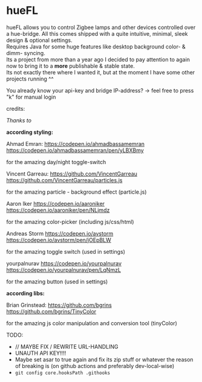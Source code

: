 # hueFL

hueFL allows you to control Zigbee lamps and other devices controlled over a hue-bridge. All this comes shipped with a quite intuitive, minimal, sleek design & optional settings.\
Requires Java for some huge features like desktop background color- & dimm- syncing.\
Its a project from more than a year ago I decided to pay attention to again now to bring it to a **more** publishable & stable state.\
Its not exactly there where I wanted it, but at the moment I have some other projects running ^^

You already know your api-key and bridge IP-address? -> feel free to press "k" for manual login

credits:

_Thanks to_

**according styling:**

Ahmad Emran:
https://codepen.io/ahmadbassamemran
https://codepen.io/ahmadbassamemran/pen/yLBXBmy

for the amazing day/night toggle-switch

Vincent Garreau:
https://github.com/VincentGarreau
https://github.com/VincentGarreau/particles.js

for the amazing particle - background effect (particle.js)

Aaron Iker
https://codepen.io/aaroniker
https://codepen.io/aaroniker/pen/NLjmdz

for the amazing color-picker (including js/css/html)

Andreas Storm
https://codepen.io/avstorm
https://codepen.io/avstorm/pen/jOEpBLW

for the amazing toggle switch (used in settings)

yourpalnurav
https://codepen.io/yourpalnurav
https://codepen.io/yourpalnurav/pen/LqNmzL

for the amazing button (used in settings)

**according libs:**

Brian Grinstead:
https://github.com/bgrins
https://github.com/bgrins/TinyColor

for the amazing js color manipulation and conversion tool (tinyColor)

TODO:

- // MAYBE FIX / REWRITE URL-HANDLING
- UNAUTH API KEY!!!!
- Maybe set asar to true again and fix its zip stuff or whatever the reason of breaking is (on github actions and preferably dev-local-wise)
- `git config core.hooksPath .githooks`
